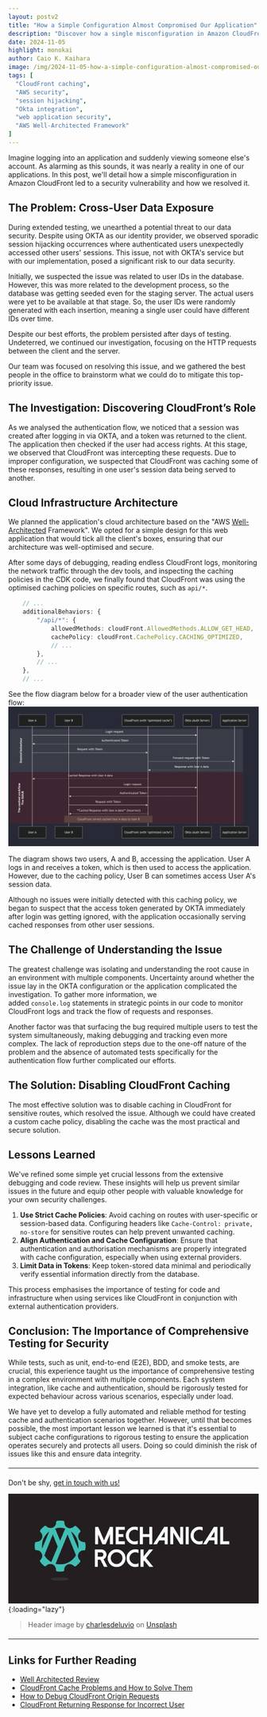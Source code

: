 ```yaml
---
layout: postv2
title: "How a Simple Configuration Almost Compromised Our Application"
description: "Discover how a single misconfiguration in Amazon CloudFront led to a security vulnerability, exposing user data to potential risk, and the steps we took to resolve it."
date: 2024-11-05
highlight: monokai
author: Caio K. Kaihara
image: /img/2024-11-05-how-a-simple-configuration-almost-compromised-our-application/hero.jpg
tags: [
  "CloudFront caching",
  "AWS security",
  "session hijacking",
  "Okta integration",
  "web application security",
  "AWS Well-Architected Framework"
]
---
```


Imagine logging into an application and suddenly viewing someone else's account. As alarming as this sounds, it was nearly a reality in one of our applications. In this post, we'll detail how a simple misconfiguration in Amazon CloudFront led to a security vulnerability and how we resolved it.

## The Problem: Cross-User Data Exposure

During extended testing, we unearthed a potential threat to our data security. Despite using OKTA as our identity provider, we observed sporadic session hijacking occurrences where authenticated users unexpectedly accessed other users' sessions. This issue, not with OKTA's service but with our implementation, posed a significant risk to our data security.

Initially, we suspected the issue was related to user IDs in the database. However, this was more related to the development process, so the database was getting seeded even for the staging server. The actual users were yet to be available at that stage. So, the user IDs were randomly generated with each insertion, meaning a single user could have different IDs over time.

Despite our best efforts, the problem persisted after days of testing. Undeterred, we continued our investigation, focusing on the HTTP requests between the client and the server.

Our team was focused on resolving this issue, and we gathered the best people in the office to brainstorm what we could do to mitigate this top-priority issue.

## The Investigation: Discovering CloudFront’s Role

As we analysed the authentication flow, we noticed that a session was created after logging in via OKTA, and a token was returned to the client. The application then checked if the user had access rights. At this stage, we observed that CloudFront was intercepting these requests. Due to improper configuration, we suspected that CloudFront was caching some of these responses, resulting in one user's session data being served to another.

## Cloud Infrastructure Architecture

We planned the application's cloud architecture based on the "AWS [Well-Architected](https://www.mechanicalrock.io/offerings/well-architected-review) Framework". We opted for a simple design for this web application that would tick all the client's boxes, ensuring that our architecture was well-optimised and secure.

After some days of debugging, reading endless CloudFront logs, monitoring the network traffic through the dev tools, and inspecting the caching policies in the CDK code, we finally found that CloudFront was using the optimised caching policies on specific routes, such as `api/*`.

```typescript
    // ...
    additionalBehaviors: {
        "/api/*": {
            allowedMethods: cloudFront.AllowedMethods.ALLOW_GET_HEAD,
            cachePolicy: cloudFront.CachePolicy.CACHING_OPTIMIZED,
            // ...
        },
        // ...
    },
    // ...
```

See the flow diagram below for a broader view of the user authentication flow:
![CloudFront Caching Issue](/img/2024-11-05-how-a-simple-configuration-almost-compromised-our-application/the-post-img.png)

The diagram shows two users, A and B, accessing the application.
User A logs in and receives a token, which is then used to access the application. However, due to the caching policy, User B can sometimes access User A's session data.

Although no issues were initially detected with this caching policy, we began to suspect that the access token generated by OKTA immediately after login was getting ignored, with the application occasionally serving cached responses from other user sessions.

## The Challenge of Understanding the Issue

The greatest challenge was isolating and understanding the root cause in an environment with multiple components. Uncertainty around whether the issue lay in the OKTA configuration or the application complicated the investigation. To gather more information, we added `console.log` statements in strategic points in our code to monitor CloudFront logs and track the flow of requests and responses.

Another factor was that surfacing the bug required multiple users to test the system simultaneously, making debugging and tracking even more complex. The lack of reproduction steps due to the one-off nature of the problem and the absence of automated tests specifically for the authentication flow further complicated our efforts.

## The Solution: Disabling CloudFront Caching

The most effective solution was to disable caching in CloudFront for sensitive routes, which resolved the issue. Although we could have created a custom cache policy, disabling the cache was the most practical and secure solution.

## Lessons Learned

We've refined some simple yet crucial lessons from the extensive debugging and code review. These insights will help us prevent similar issues in the future and equip other people with valuable knowledge for your own security challenges.

1. **Use Strict Cache Policies**: Avoid caching on routes with user-specific or session-based data. Configuring headers like `Cache-Control: private, no-store` for sensitive routes can help prevent unwanted caching.
2. **Align Authentication and Cache Configuration**: Ensure that authentication and authorisation mechanisms are properly integrated with cache configuration, especially when using external providers.
3. **Limit Data in Tokens**: Keep token-stored data minimal and periodically verify essential information directly from the database.

This process emphasises the importance of testing for code and infrastructure when using services like CloudFront in conjunction with external authentication providers.

## Conclusion: The Importance of Comprehensive Testing for Security

While tests, such as unit, end-to-end (E2E), BDD, and smoke tests, are crucial, this experience taught us the importance of comprehensive testing in a complex environment with multiple components. Each system integration, like cache and authentication, should be rigorously tested for expected behaviour across various scenarios, especially under load.

We have yet to develop a fully automated and reliable method for testing cache and authentication scenarios together. However, until that becomes possible, the most important lesson we learned is that it's essential to subject cache configurations to rigorous testing to ensure the application operates securely and protects all users. Doing so could diminish the risk of issues like this and ensure data integrity.

<hr style="margin:20px 0" />

Don't be shy, [get in touch with us!](https://www.mechanicalrock.io/lets-get-started)

![Mechanical Rock Logo](/img/mr-logo-dark-landscape.jpg){:loading="lazy"}

> Header image by <a href="https://unsplash.com/@charlesdeluvio">charlesdeluvio</a> on <a href="https://unsplash.com/s/photos/personal-data">Unsplash</a>

<hr style="margin:20px 0" />

## Links for Further Reading
- [Well Architected Review](https://www.mechanicalrock.io/offerings/well-architected-review)
- [CloudFront Cache Problems and How to Solve Them](https://advancedweb.hu/cloudfront-cache-problems-and-how-to-solve-them/)
- [How to Debug CloudFront Origin Requests](https://advancedweb.hu/how-to-debug-cloudfront-origin-requests/)
- [CloudFront Returning Response for Incorrect User](https://www.reddit.com/r/aws/comments/125l04c/cloudfront_returning_response_for_incorrect_user/)